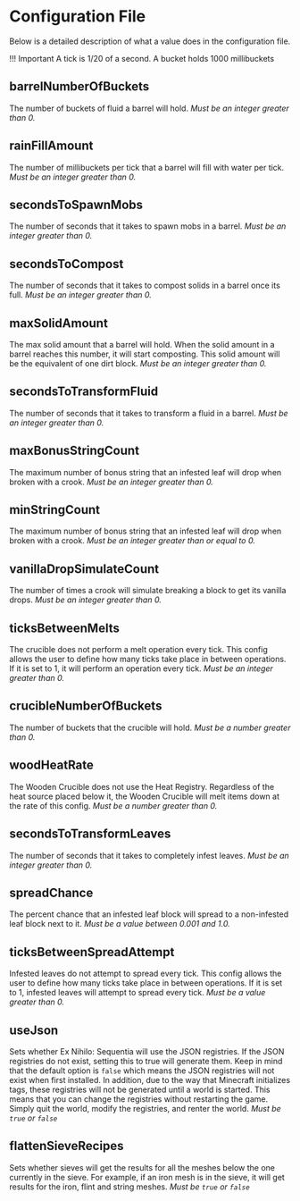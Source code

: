 Configuration File
==================
Below is a detailed description of what a value does in the configuration file.

!!! Important
    A tick is 1/20 of a second.
    A bucket holds 1000 millibuckets

## barrelNumberOfBuckets
The number of buckets of fluid a barrel will hold.
*Must be an integer greater than 0.*

## rainFillAmount
The number of millibuckets per tick that a barrel will fill with water per tick.
*Must be an integer greater than 0.*

## secondsToSpawnMobs
The number of seconds that it takes to spawn mobs in a barrel.
*Must be an integer greater than 0.*

## secondsToCompost
The number of seconds that it takes to compost solids in a barrel once its full.
*Must be an integer greater than 0.*

## maxSolidAmount
The max solid amount that a barrel will hold. When the solid amount in a barrel reaches this number, it will start composting. This solid amount will be the equivalent of one dirt block.
*Must be an integer greater than 0.*

## secondsToTransformFluid
The number of seconds that it takes to transform a fluid in a barrel.
*Must be an integer greater than 0.*

## maxBonusStringCount
The maximum number of bonus string that an infested leaf will drop when broken with a crook.
*Must be an integer greater than 0.*

## minStringCount
The maximum number of bonus string that an infested leaf will drop when broken with a crook.
*Must be an integer greater than or equal to 0.*

## vanillaDropSimulateCount
The number of times a crook will simulate breaking a block to get its vanilla drops.
*Must be an integer greater than 0.*

## ticksBetweenMelts
The crucible does not perform a melt operation every tick. This config allows the user to define how many ticks take place in between operations. If it is set to 1, it will perform an operation every tick.
*Must be an integer greater than 0.*

## crucibleNumberOfBuckets
The number of buckets that the crucible will hold.
*Must be a number greater than 0.*

## woodHeatRate
The Wooden Crucible does not use the Heat Registry. Regardless of the heat source placed below it, the Wooden Crucible will melt items down at the rate of this config.
*Must be a number greater than 0.*

## secondsToTransformLeaves
The number of seconds that it takes to completely infest leaves.
*Must be an integer greater than 0.*

## spreadChance
The percent chance that an infested leaf block will spread to a non-infested leaf block next to it.
*Must be a value between 0.001 and 1.0.*

## ticksBetweenSpreadAttempt
Infested leaves do not attempt to spread every tick. This config allows the user to define how many ticks take place in between operations. If it is set to 1, infested leaves will attempt to spread every tick.
*Must be a value greater than 0.*

## useJson
Sets whether Ex Nihilo: Sequentia will use the JSON registries. If the JSON registries do not exist, setting this to true will generate them. Keep in mind that the default option is `false` which means the JSON registries will not exist when first installed. In addition, due to the way that Minecraft initializes tags, these registries will not be generated until a world is started. This means that you can change the registries without restarting the game. Simply quit the world, modify the registries, and renter the world.
*Must be `true` or `false`*  

## flattenSieveRecipes
Sets whether sieves will get the results for all the meshes below the one currently in the sieve. For example, if an iron mesh is in the sieve, it will get results for the iron, flint and string meshes.
*Must be `true` or `false`*